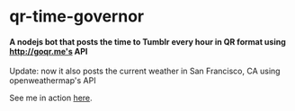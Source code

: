 # qr-time-governor


#### A nodejs bot that posts the time to Tumblr every hour in QR format using http://goqr.me's API

Update: now it also posts the current weather in San Francisco, CA using openweathermap's API

See me in action [here](https://qrtimegovernor.tumblr.com/).

